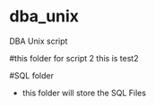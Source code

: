# dba_unix
DBA Unix script

#this folder for script 2
this is test2

#SQL folder
- this folder will store the SQL Files 
